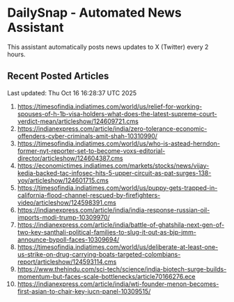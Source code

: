 # DailySnap - Automated News Assistant

This assistant automatically posts news updates to X (Twitter) every 2 hours.

## Recent Posted Articles

Last updated: Thu Oct 16 16:28:37 UTC 2025

1. https://timesofindia.indiatimes.com/world/us/relief-for-working-spouses-of-h-1b-visa-holders-what-does-the-latest-supreme-court-verdict-mean/articleshow/124609721.cms
2. https://indianexpress.com/article/india/zero-tolerance-economic-offenders-cyber-criminals-amit-shah-10310990/
3. https://timesofindia.indiatimes.com/world/us/who-is-astead-herndon-former-nyt-reporter-set-to-become-voxs-editorial-director/articleshow/124604387.cms
4. https://economictimes.indiatimes.com/markets/stocks/news/vijay-kedia-backed-tac-infosec-hits-5-upper-circuit-as-pat-surges-138-yoy/articleshow/124601715.cms
5. https://timesofindia.indiatimes.com/world/us/puppy-gets-trapped-in-california-flood-channel-rescued-by-firefighters-video/articleshow/124598391.cms
6. https://indianexpress.com/article/india/india-response-russian-oil-imports-modi-trump-10309970/
7. https://indianexpress.com/article/india/battle-of-ghatshila-next-gen-of-two-key-santhali-political-families-to-slug-it-out-as-bjp-jmm-announce-bypoll-faces-10309694/
8. https://timesofindia.indiatimes.com/world/us/deliberate-at-least-one-us-strike-on-drug-carrying-boats-targeted-colombians-report/articleshow/124593114.cms
9. https://www.thehindu.com/sci-tech/science/india-biotech-surge-builds-momentum-but-faces-scale-bottlenecks/article70166276.ece
10. https://indianexpress.com/article/india/wti-founder-menon-becomes-first-asian-to-chair-key-iucn-panel-10309515/
